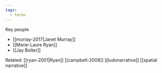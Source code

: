 ```yaml
---
tags:
  - terms
---
```


Key people
- [[murray-2017|Janet Murray]]
- [[Marie-Laure Ryan]]
- [[Jay Bolter]]

Related:
[[ryan-2001|Ryan]]
[[campbell-2008]]
[[ludonarrative]]
[[spatial narrative]]
